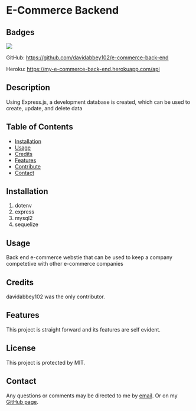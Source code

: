 # E-Commerce Backend

## Badges
![](https://img.shields.io/badge/License-MIT%20-blue.svg)

GitHub: https://github.com/davidabbey102/e-commerce-back-end


Heroku: https://my-e-commerce-back-end.herokuapp.com/api
## Description

Using Express.js, a development database is created, which can be used to create, update, and delete data

## Table of Contents

* [Installation](#installation)
* [Usage](#usage)
* [Credits](#credits)
* [Features](#features)
* [Contribute](#contribute)
* [Contact](#contact)

## Installation

1. dotenv
2. express
3. mysql2
4. sequelize

## Usage

 Back end e-commerce webstie that can be used to keep a company competetive with other e-commerce companies

## Credits

davidabbey102 was the only contributor.

## Features

This project is straight forward and its features are self evident.

## License

This project is protected by MIT.

## Contact

Any questions or comments may be directed to me by [email](davidabbey@earthlink.net). Or on my [GitHub page](https://github.com/davidabbey102).